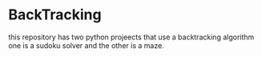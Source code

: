 # BackTracking
this repository has two python projeects that use a backtracking algorithm one is a sudoku solver and the other is a maze. 
